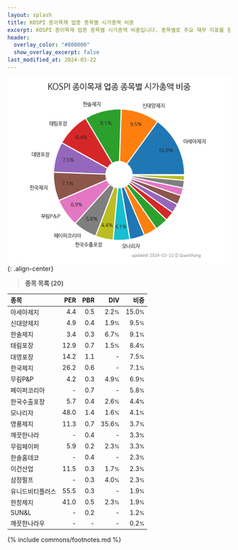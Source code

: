 ```yaml
---
layout: splash
title: KOSPI 종이목재 업종 종목별 시가총액 비중
excerpt: KOSPI 종이목재 업종 종목별 시가총액 비중입니다. 종목별로 주요 재무 지표를 함께 표시합니다.
header:
  overlay_color: "#800000"
  show_overlay_excerpt: false
last_modified_at: 2024-03-22
---
```



![KOSPI 종이목재 업종 종목별 시가총액 비중](/stats/sector/images/kospi_업종_종이목재_종목.png){: .align-center}


> **종목 목록 (20)**<a id="list"></a>

| **종목** | **PER** | **PBR** | **DIV** | **비중** |
| :------- | ------: | ------: | ------: | -------: |
| 아세아제지 | 4.4 | 0.5 | 2.2<small>%</small> | 15.0<small>%</small> |
| 신대양제지 | 4.9 | 0.4 | 1.9<small>%</small> | 9.5<small>%</small> |
| 한솔제지 | 3.4 | 0.3 | 6.7<small>%</small> | 9.1<small>%</small> |
| 태림포장 | 12.9 | 0.7 | 1.5<small>%</small> | 8.4<small>%</small> |
| 대영포장 | 14.2 | 1.1 | - | 7.5<small>%</small> |
| 한국제지 | 26.2 | 0.6 | - | 7.1<small>%</small> |
| 무림P&P | 4.2 | 0.3 | 4.9<small>%</small> | 6.9<small>%</small> |
| 페이퍼코리아 | - | 0.7 | - | 5.8<small>%</small> |
| 한국수출포장 | 5.7 | 0.4 | 2.6<small>%</small> | 4.4<small>%</small> |
| 모나리자 | 48.0 | 1.4 | 1.6<small>%</small> | 4.1<small>%</small> |
| 영풍제지 | 11.3 | 0.7 | 35.6<small>%</small> | 3.7<small>%</small> |
| 깨끗한나라 | - | 0.4 | - | 3.3<small>%</small> |
| 무림페이퍼 | 5.9 | 0.2 | 2.3<small>%</small> | 3.3<small>%</small> |
| 한솔홈데코 | - | 0.4 | - | 2.3<small>%</small> |
| 이건산업 | 11.5 | 0.3 | 1.7<small>%</small> | 2.3<small>%</small> |
| 삼정펄프 | - | 0.3 | 4.0<small>%</small> | 2.3<small>%</small> |
| 유니드비티플러스 | 55.5 | 0.3 | - | 1.9<small>%</small> |
| 한창제지 | 41.0 | 0.5 | 2.3<small>%</small> | 1.9<small>%</small> |
| SUN&L | - | 0.2 | - | 1.2<small>%</small> |
| 깨끗한나라우 | - | - | - | 0.2<small>%</small> |

{% include commons/footnotes.md %}